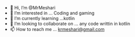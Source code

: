 - 👋 Hi, I’m @MrMeshari
- 👀 I’m interested in ... Coding and gaming 
- 🌱 I’m currently learning ...kotlin 
- 💞️ I’m looking to collaborate on ... any code writtin in kotlin 
- 📫 How to reach me ... krmeshari@gmail.com

<!---
MrMeshari/MrMeshari is a ✨ special ✨ repository because its `README.md` (this file) appears on your GitHub profile.
You can click the Preview link to take a look at your changes.
--->
